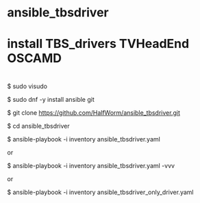 # ansible_tbsdriver
# install TBS_drivers TVHeadEnd OSCAMD
#
$ sudo visudo

$ sudo dnf -y install ansible git

$ git clone https://github.com/HalfWorm/ansible_tbsdriver.git

$ cd ansible_tbsdriver

$ ansible-playbook -i inventory ansible_tbsdriver.yaml 

or 

$ ansible-playbook -i inventory ansible_tbsdriver.yaml -vvv

or

$ ansible-playbook -i inventory ansible_tbsdriver_only_driver.yaml
